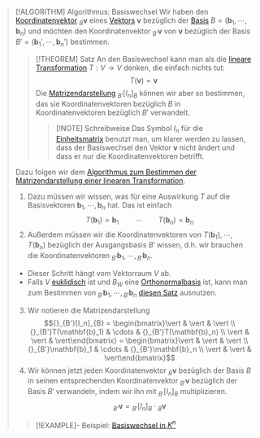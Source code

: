 > [!ALGORITHM] Algorithmus: Basiswechsel
> Wir haben den [Koordinatenvektor](Koordinatenvektor.md) ${}_{B}\mathbf{v}$ eines [Vektors](../Abstrakter%20Vektorraum.md) $\mathbf{v}$ bezüglich der [Basis](Basis.md) $B = (\mathbf{b}_1,\cdots,\mathbf{b}_n)$ und möchten den Koordinatenvektor ${}_{B'}\mathbf{v}$ von $\mathbf{v}$ bezüglich der Basis $B' = (\mathbf{b}_1',\cdots,\mathbf{b}_n')$ bestimmen.
> 
> > [!THEOREM] Satz
> > An den Basiswechsel kann man als die [lineare Transformation](../Lineare%20Transformationen/Lineare%20Transformation.md) $T: V \to V$ denken, die einfach nichts tut:
> > $$T(\mathbf{v}) = \mathbf{v}$$
> > Die [Matrizendarstellung](../Lineare%20Transformationen/Matrizendarstellung.md) ${}_{B'}[I_n]_B$ können wir aber so bestimmen, das sie Koordinatenvektoren bezüglich $B$ in Koordinatenvektoren bezüglich $B'$ verwandelt.
> > > [!NOTE] Schreibweise
> > > Das Symbol $I_n$ für die [Einheitsmatrix](../../Matrizen/Quadratische%20Matrizen/Einheitsmatrix.md) benutzt man, um klarer werden zu lassen, dass der Basiswechsel den Vektor $\mathbf{v}$ nicht ändert und dass er nur die Koordinatenvektoren betrifft.
> 
> Dazu folgen wir dem [Algorithmus zum Bestimmen der Matrizendarstellung einer linearen Transformation](../Lineare%20Transformationen/Matrizendarstellung.md).
> 
> 1. Dazu müssen wir wissen, was für eine Auswirkung $T$ auf die Basisvektoren $\mathbf{b}_1,\cdots,\mathbf{b}_n$ hat. Das ist einfach 
> $$T(\mathbf{b}_1) = \mathbf{b}_1 \qquad \cdots \qquad T(\mathbf{b}_n) = \mathbf{b}_n$$
> 2. Außerdem müssen wir die Koordinatenvektoren von $T(\mathbf{b}_1), \cdots, T(\mathbf{b}_n)$ bezüglich der Ausgangsbasis $B'$ wissen, d.h. wir brauchen die Koordinatenvektoren ${}_{B'}\mathbf{b}_1,\cdots,{}_{B'}\mathbf{b}_n$.
> - Dieser Schritt hängt vom Vektorraum $V$ ab.
> - Falls $V$ [euklidisch](../Euklidische%20Vektorräume/Abstraktes%20inneres%20Produkt.md) ist und $B_W$ eine [Orthonormalbasis](Orthonormalbasis.md) ist, kann man zum Bestimmen von ${}_{B'}\mathbf{b}_1,\cdots,{}_{B'}\mathbf{b}_n$ [diesen Satz](Basisdarstellung%20durch%20Orthonormalbasis.md) ausnutzen.
> 3. Wir notieren die Matrizendarstellung
> $${}_{B'}[I_n]_{B} = \begin{bmatrix}\vert & \vert & \vert \\ {}_{B'}T(\mathbf{b}_1) & \cdots & {}_{B'}T(\mathbf{b}_n) \\ \vert & \vert & \vert\end{bmatrix} = \begin{bmatrix}\vert & \vert & \vert \\ {}_{B'}\mathbf{b}_1 & \cdots & {}_{B'}\mathbf{b}_n \\ \vert & \vert & \vert\end{bmatrix}$$
> 4. Wir können jetzt jeden Koordinatenvektor ${}_{B}\mathbf{v}$ bezüglich der Basis $B$ in seinen entsprechenden Koordinatenvektor ${}_{B'}\mathbf{v}$ bezüglich der Basis $B'$ verwandeln, indem wir ihn mit ${}_{B'}[I_n]_{B}$ multiplizieren.
> $${}_{B'}\mathbf{v} = {}_{B'}[I_n]_{B}\cdot {}_{B}\mathbf{v}$$
> 
> > [!EXAMPLE]- Beispiel: [Basiswechsel in $K^n$](../../Vektoren%20als%20Matrizen/Basiswechsel.md)